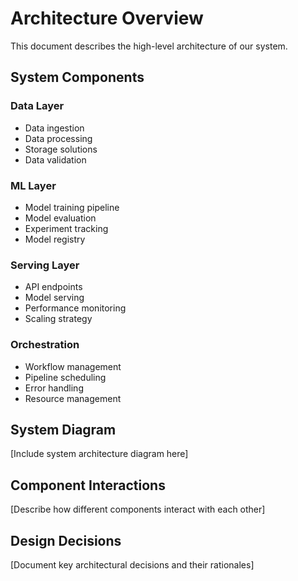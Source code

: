 # Architecture Overview

This document describes the high-level architecture of our system.

## System Components

### Data Layer
- Data ingestion
- Data processing
- Storage solutions
- Data validation

### ML Layer
- Model training pipeline
- Model evaluation
- Experiment tracking
- Model registry

### Serving Layer
- API endpoints
- Model serving
- Performance monitoring
- Scaling strategy

### Orchestration
- Workflow management
- Pipeline scheduling
- Error handling
- Resource management

## System Diagram

[Include system architecture diagram here]

## Component Interactions

[Describe how different components interact with each other]

## Design Decisions

[Document key architectural decisions and their rationales] 